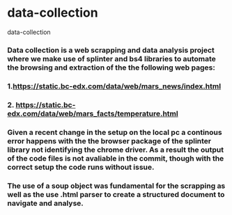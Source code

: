 # data-collection
data-collection
### Data collection is a web scrapping and data analysis project where we make use of splinter and bs4 libraries to automate the browsing and extraction of the the following web pages: 
### 1.https://static.bc-edx.com/data/web/mars_news/index.html
### 2. https://static.bc-edx.com/data/web/mars_facts/temperature.html
### Given a recent change in the setup on the local pc a continous error happens with the the browser package of the splinter library not identifying the chrome driver. As a result the output of the code files is not avaliable in the commit, though with the correct setup the code runs without issue.
### The use of a soup object was fundamental for the scrapping as well as the use .html parser to create a structured document to navigate and analyse.
